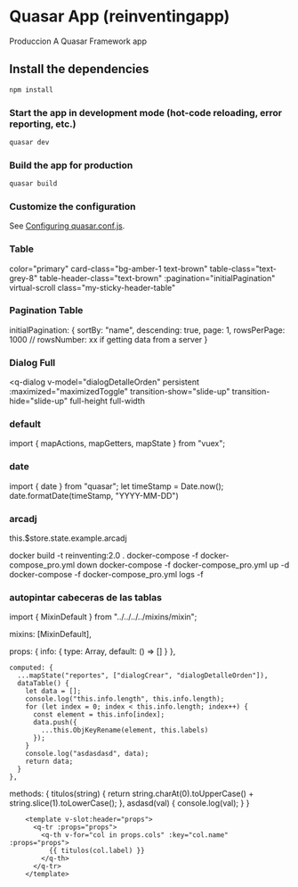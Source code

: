 # Quasar App (reinventingapp)
Produccion
A Quasar Framework app

## Install the dependencies
```bash
npm install
```

### Start the app in development mode (hot-code reloading, error reporting, etc.)
```bash
quasar dev
```


### Build the app for production
```bash
quasar build
```

### Customize the configuration
See [Configuring quasar.conf.js](https://quasar.dev/quasar-cli/quasar-conf-js).


### Table
color="primary"
card-class="bg-amber-1 text-brown"
table-class="text-grey-8"
table-header-class="text-brown"
:pagination="initialPagination"
virtual-scroll
class="my-sticky-header-table"

### Pagination Table
initialPagination: {
        sortBy: "name",
        descending: true,
        page: 1,
        rowsPerPage: 1000
        // rowsNumber: xx if getting data from a server
      }


### Dialog Full
<q-dialog
  v-model="dialogDetalleOrden"
  persistent
  :maximized="maximizedToggle"
  transition-show="slide-up"
  transition-hide="slide-up"
  full-height
  full-width
>
  <DialogGenerarOperacion />
</q-dialog>

<template>
  <div>
    <q-card class="full-height" square>
      <q-bar class="bg-primary text-white">
        Datos Ingreso O/C
        <q-space />
        <q-btn dense flat icon="close" @click="cerrar">
          <q-tooltip content-class="bg-white text-primary">Close</q-tooltip>
        </q-btn>
      </q-bar>
      <q-card-section>
        <DatosdeIngreso />
      </q-card-section>

      <q-separator />

      <q-card-section>
        <!--        {{ get_buscar_operacion.result[0] }}-->
        <!--        <TablaBuscar :info="get_buscar_operacion.result" />-->
        <ArticulosIngresaran />
      </q-card-section>

      <!-- <q-card-actions align="right">
        <q-btn flat label="Decline" color="primary" v-close-popup />
        <q-btn flat label="Accept" color="primary" v-close-popup />
      </q-card-actions> -->
    </q-card>
  </div>
</template>

<script>
import { storagelocal } from "../../../../mixins/mixin";
import { mapActions, mapGetters } from "vuex";
const stringOptions = ["Servicios", "Materiales"];
export default {
  name: "DialogAddServicios",
  mixins: [storagelocal],
  components: {
    DatosdeIngreso: () => import("./DatosdeIngreso"),
    ArticulosIngresaran: () => import("./ArticulosIngresaran")
  },
  computed: {},
  data() {
    return {
      cod_ope: "",
      pla_veh: "",
      fec_ini: "",
      fec_fin: "",
      loadboton: false,
      clienteSelect: null,
      model: null,
      infoMateriales: [],
      infoServicios: [],
      precioUnitario: null,
      cantidad: null,
      maximizedToggle: true,
      tipodebusqueda: null,
      options: [],
      newoptions: [],
      buscarServiciosMateriales: "",
      filter: "",
      initialPagination: {
              sortBy: "name",
              descending: true,
              page: 1,
              rowsPerPage: 1000
            },
      columns1: [
        {
          name: "desc",
          required: true,
          label: "Fecha de Registro",
          align: "left",
          field: row => row.co_operac,
          format: val => `${val}`,
          sortable: true
        },
        {
          name: "co_opeveh",
          align: "center",
          label: "Usuario",
          field: "co_opeveh",
          sortable: true
        },
        { name: "fat", label: "N° Operación", field: "fat", sortable: true },
        { name: "no_tiptra", label: "Cliente", field: "no_tiptra" },
        { name: "no_servic", label: "Estado", field: "no_servic" },
        { name: "no_tipser", label: "Placa", field: "no_tipser" },
        { name: "im_preuni", label: "Marca", field: "im_preuni" },
        { name: "co_plaveh", label: "Modelo", field: "co_plaveh" },
        { name: "acciones", label: "Versión", field: "acciones" },
        { name: "acciones", label: "Año", field: "acciones" },
        { name: "acciones", label: "Color", field: "acciones" },
        { name: "acciones", label: "Chasis", field: "acciones" },
        { name: "acciones", label: "Motor", field: "acciones" },
        { name: "acciones", label: "Acciones", field: "acciones" }
      ],
      data: []
    };
  },
  methods: {
    ...mapActions("operaciones", [
      "call_combo_cliente",
      "call_lista_vehiculo_ingreso",
      "call_nueva_operacion",
      "call_buscar_operacion"
    ]),
    cerrar() {
      this.$store.commit("almacen/dialogIngresoOC", false);
    }
  },
  async created() {
    this.$q.loading.show();

    this.$q.notify({
      message: "Creando"
    });
    console.log("DialogBuscarOperacion.vue");
    this.$q.loading.hide();
  }
};
</script>




### default
import { mapActions, mapGetters, mapState } from "vuex";




### date
import { date } from "quasar";
let timeStamp = Date.now();
date.formatDate(timeStamp, "YYYY-MM-DD")



### arcadj
this.$store.state.example.arcadj

docker build -t reinventing:2.0 .
docker-compose -f docker-compose_pro.yml down
docker-compose -f docker-compose_pro.yml up -d
docker-compose -f docker-compose_pro.yml logs -f


### autopintar cabeceras de las tablas

import { MixinDefault } from "../../../../mixins/mixin";

 mixins: [MixinDefault],

 props: {
    info: {
      type: Array,
      default: () => []
    }
  },
  
    computed: {
      ...mapState("reportes", ["dialogCrear", "dialogDetalleOrden"]),
      dataTable() {
        let data = [];
        console.log("this.info.length", this.info.length);
        for (let index = 0; index < this.info.length; index++) {
          const element = this.info[index];
          data.push({
            ...this.ObjKeyRename(element, this.labels)
          });
        }
        console.log("asdasdasd", data);
        return data;
      }
    },

  methods: {
    titulos(string) {
      return string.charAt(0).toUpperCase() + string.slice(1).toLowerCase();
    },
    asdasd(val) {
      console.log(val);
    }
  }
        
        <template v-slot:header="props">
          <q-tr :props="props">
            <q-th v-for="col in props.cols" :key="col.name" :props="props">
              {{ titulos(col.label) }}
            </q-th>
          </q-tr>
        </template>
